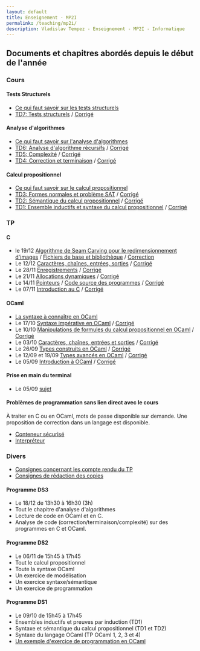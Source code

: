 ```yaml
---
layout: default
title: Enseignement - MP2I
permalink: /teaching/mp2i/
description: Vladislav Tempez - Enseignement - MP2I - Informatique 
---
```

<!-- ## Actualités -->
<!-- - 18/12 13h30-16h30: DS de 3h. [programme détaillé](#programme-ds3) -->

## Documents et chapitres abordés depuis le début de l'année

### Cours

#### Tests Structurels
- [Ce qui faut savoir sur les tests structurels](https://nc-lycees.netocentre.fr/s/Z2sMtMs4kYTbXs)
- [TD7: Tests structurels](https://nc-lycees.netocentre.fr/s/BQzYXGWTSdad3RJ) / [Corrigé](https://nc-lycees.netocentre.fr/s/Y8eFZLSX58zddd3)

#### Analyse d'algorithmes 
- [Ce qui faut savoir sur l'analyse d'algorithmes](https://nc-lycees.netocentre.fr/s/YNpWjQD32sCZMzB)
- [TD6: Analyse d'algorithme récursifs](https://nc-lycees.netocentre.fr/s/XpmKa5Rogpzo6kd) / [Corrigé](https://nc-lycees.netocentre.fr/s/cxn69GzMMY5Ls8p)
- [TD5: Complexité](https://nc-lycees.netocentre.fr/s/dc7mR3xgF5tGLXS) / [Corrigé](https://nc-lycees.netocentre.fr/s/oTCJX7zRcjZqRE7)
- [TD4: Correction et terminaison](https://nc-lycees.netocentre.fr/s/MnxxTMawzAodcZe) / [Corrigé](https://nc-lycees.netocentre.fr/s/TDfHc2smCSkHbks)

#### Calcul propositionnel
- [Ce qui faut savoir sur le calcul propositionnel](https://nc-lycees.netocentre.fr/s/KwZCjsorqBw7TGQ)
- [TD3: Formes normales et problème SAT](https://nc-lycees.netocentre.fr/s/y5z7WL5rETEjq5C) / [Corrigé](https://nc-lycees.netocentre.fr/s/7FaTWq5Kkw5zTsJ)
- [TD2: Sémantique du calcul propositionnel](https://nc-lycees.netocentre.fr/s/JQeAGrgzxkR4axz) / [Corrigé](https://nc-lycees.netocentre.fr/s/ocpX6DomojZjX2y)
- [TD1: Ensemble inductifs et syntaxe du calcul propositionnel](https://nc-lycees.netocentre.fr/s/M3pzHQJyNSm3Egy) / [Corrigé](https://nc-lycees.netocentre.fr/s/6kcK8T9yiGQ6oQm)

### TP

#### C
- le 19/12 [Algorithme de Seam Carving pour le redimensionnement d'images](https://nc-lycees.netocentre.fr/s/JotJLz772Wiwgz3) / [Fichiers de base et bibliothèque](https://nc-lycees.netocentre.fr/s/2g5PFefr6oMj24r) / [Correction](https://nc-lycees.netocentre.fr/s/mxEeHNYwPY2ScPj)
- Le 12/12 [Caractères, chaînes, entrées, sorties](https://nc-lycees.netocentre.fr/s/MXZ7ztJ62AHBi6y) / [Corrigé](https://nc-lycees.netocentre.fr/s/9AXEq8cqTiXNWFE)
- Le 28/11 [Enregistrements](https://nc-lycees.netocentre.fr/s/y73mn4cxXaTsWCQ) / [Corrigé](https://nc-lycees.netocentre.fr/s/scQyaYRTSBHW2Cn)
- Le 21/11 [Allocations dynamiques](https://nc-lycees.netocentre.fr/s/ga4Qckc4Psn3pxt) / [Corrigé](https://nc-lycees.netocentre.fr/s/nbKpqsTaWZ5eJHm)
- Le 14/11 [Pointeurs](https://nc-lycees.netocentre.fr/s/pQseMBy2bAobLHR) / [Code source des programmes](https://nc-lycees.netocentre.fr/s/bQwJgTQosPZrsqZ) / [Corrigé](https://nc-lycees.netocentre.fr/s/PXrd4Hb39CANQrG)
- Le 07/11 [Introduction au C](https://nc-lycees.netocentre.fr/s/8X7X7ZFyfEdoaY4) / [Corrigé](https://nc-lycees.netocentre.fr/s/pQDQCS2ofKQJied)

#### OCaml
- [La syntaxe à connaître en OCaml](https://nc-lycees.netocentre.fr/s/3YsmRsNCXLd57FK)
- Le 17/10 [Syntaxe impérative en OCaml](https://nc-lycees.netocentre.fr/s/joPXZY2BsXLwKma) / [Corrigé](https://nc-lycees.netocentre.fr/s/nQwjoKmpNAe8tqq)
- Le 10/10 [Manipulations de formules du calcul propositionnel en OCaml](https://nc-lycees.netocentre.fr/s/ctMnDaKRmHoJowz) / [Corrigé](https://nc-lycees.netocentre.fr/s/bBQ95nQmqT86Myq)
- Le 03/10 [Caractères, chaînes, entrées et sorties](https://nc-lycees.netocentre.fr/s/tqay8X4RBwDQRH3) / [Corrigé](https://nc-lycees.netocentre.fr/s/Sd68EsiYc8E6K3p)
- Le 26/09 [Types construits en OCaml](https://nc-lycees.netocentre.fr/s/Z8g4Zw34QaDdx3d) / [Corrigé](https://nc-lycees.netocentre.fr/s/YyetAsRFG5qbtPx)
- Le 12/09 et 19/09 [Types avancés en OCaml](https://nc-lycees.netocentre.fr/s/DCkseTCmWJL4jjY) / [Corrigé](https://nc-lycees.netocentre.fr/s/krHkoti3eqBzF5L)
- Le 05/09 [Introduction à OCaml](https://nc-lycees.netocentre.fr/s/nNn6dFokSw6ifDJ) /  [Corrigé](https://nc-lycees.netocentre.fr/s/ZydDWQrRXtDpomt)

#### Prise en main du terminal
- Le 05/09 [sujet](https://nc-lycees.netocentre.fr/s/WXQyBHjADspJ8Xk)

#### Problèmes de programmation sans lien direct avec le cours
À traiter en C ou en OCaml, mots de passe disponible sur demande. Une proposition de correction dans un langage est disponible.
- [Conteneur sécurisé](/docs/exos-prog/secure-container.html)
- [Interpréteur](/docs/exos-prog/interpreter.html)

### Divers 
- [Consignes concernant les compte rendu du TP](https://nc-lycees.netocentre.fr/s/atbJ9Jgezo58yfA)
- [Consignes de rédaction des copies](https://nc-lycees.netocentre.fr/s/Yf43iRNiZM3TAsL)

#### Programme DS3
- Le 18/12 de 13h30 à 16h30 (3h)
- Tout le chapitre d'analyse d'algorithmes
- Lecture de code en OCaml et en C.
- Analyse de code (correction/terminaison/complexité) sur des programmes en C et OCaml.

#### Programme DS2
- Le 06/11 de 15h45 à 17h45
- Tout le calcul propositionnel
- Toute la syntaxe OCaml
- Un exercice de modélisation
- Un exercice syntaxe/sémantique
- Un exercice de programmation

#### Programme DS1
- Le 09/10 de 15h45 à 17h45
- Ensembles inductifs et preuves par induction (TD1)
- Syntaxe et sémantique du calcul propositionnel (TD1 et TD2)
- Syntaxe du langage OCaml (TP OCaml 1, 2, 3 et 4)
- [Un exemple d'exercice de programmation en OCaml](https://nc-lycees.netocentre.fr/s/52Z7ZdiciBkgn5x)
